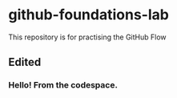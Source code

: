 # github-foundations-lab
This repository is for practising the GitHub Flow

## Edited

### Hello! From the codespace.
